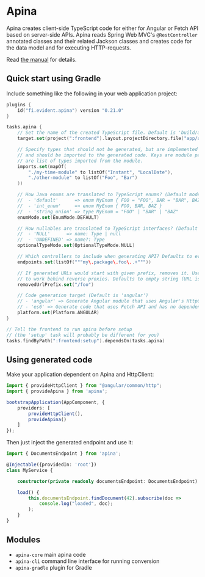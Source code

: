 # Apina

Apina creates client-side TypeScript code for either for Angular or Fetch API based on server-side APIs. Apina reads
Spring Web MVC's `@RestController` annotated classes and their related Jackson classes and creates code for the data
model and for executing HTTP-requests.

Read [the manual](https://apina.evident.fi/) for details.

## Quick start using Gradle

Include something like the following in your web application project:

```kotlin
plugins {
    id("fi.evident.apina") version "0.21.0"
}

tasks.apina {
    // Set the name of the created TypeScript file. Default is 'build/apina/apina.ts'.
    target.set(project(":frontend").layout.projectDirectory.file("app/apina-api.ts"))

    // Specify types that should not be generated, but are implemented manually
    // and should be imported to the generated code. Keys are module paths, values
    // are list of types imported from the module.
    imports.set(mapOf(
        "./my-time-module" to listOf("Instant", "LocalDate"),
        "./other-module" to listOf("Foo", "Bar")
    ))

    // How Java enums are translated to TypeScript enums? (Default mode is 'default'.)
    //  - 'default'      => enum MyEnum { FOO = "FOO", BAR = "BAR", BAZ = "BAZ" }
    //  - 'int_enum'     => enum MyEnum { FOO, BAR, BAZ }
    //  - 'string_union' => type MyEnum = "FOO" | "BAR" | "BAZ"
    enumMode.set(EnumMode.DEFAULT)

    // How nullables are translated to TypeScript interfaces? (Default mode is 'NULL'.)
    //  - 'NULL'      => name: Type | null
    //  - 'UNDEFINED' => name?: Type
    optionalTypeMode.set(OptionalTypeMode.NULL)

    // Which controllers to include when generating API? Defaults to everything.
    endpoints.set(listOf("""my\.package\.foo\..+"""))

    // If generated URLs would start with given prefix, removes it. Useful when configuring Apina
    // to work behind reverse proxies. Defaults to empty string (URL is not modified).
    removedUrlPrefix.set("/foo")

    // Code generation target (Default is 'angular')
    // - 'angular' => Generate Angular module that uses Angular's HttpClient
    // - 'es6' => Generate code that uses Fetch API and has no dependencies apart from ES6
    platform.set(Platform.ANGULAR)
}

// Tell the frontend to run apina before setup
// (the 'setup' task will probably be different for you)
tasks.findByPath(":frontend:setup").dependsOn(tasks.apina)
```

## Using generated code

Make your application dependent on Apina and HttpClient:

```typescript
import { provideHttpClient } from "@angular/common/http";
import { provideApina } from 'apina';

bootstrapApplication(AppComponent, {
    providers: [
        provideHttpClient(),
        provideApina()
    ]
});
```

Then just inject the generated endpoint and use it:

```typescript
import { DocumentsEndpoint } from 'apina';

@Injectable({providedIn: 'root'})
class MyService {

    constructor(private readonly documentsEndpoint: DocumentsEndpoint) { }

    load() {
        this.documentsEndpoint.findDocument(42).subscribe(doc =>
            console.log("loaded", doc);
        );
    }
}
```

## Modules

  - `apina-core` main apina code
  - `apina-cli` command line interface for running conversion
  - `apina-gradle` plugin for Gradle
